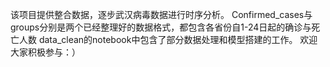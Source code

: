 该项目提供整合数据，逐步武汉病毒数据进行时序分析。
Confirmed_cases与groups分别是两个已经整理好的数据格式，都包含各省份自1-24日起的确诊与死亡人数
data_clean的notebook中包含了部分数据处理和模型搭建的工作。
欢迎大家积极参与：）

